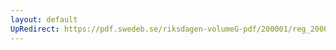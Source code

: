 ```yaml
---
layout: default
UpRedirect: https://pdf.swedeb.se/riksdagen-volumeG-pdf/200001/reg_200001/reg_200001_0092.pdf
---
```

